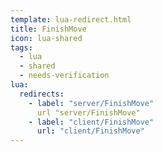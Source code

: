```yaml
---
template: lua-redirect.html
title: FinishMove
icon: lua-shared
tags:
  - lua
  - shared
  - needs-verification
lua:
  redirects:
    - label: "server/FinishMove"
      url "server/FinishMove"
    - label: "client/FinishMove"
      url: "client/FinishMove"
---
```


